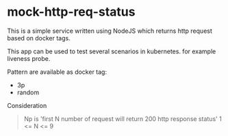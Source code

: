 # mock-http-req-status

This is a simple service written using NodeJS which returns http request based on docker tags.

This app can be used to test several scenarios in kubernetes. for example liveness probe.

Pattern are available as docker tag:

- 3p
- random

Consideration

> Np is 'first N number of request will return 200 http response status'
> 1 <= N <= 9
